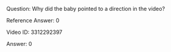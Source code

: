 Question: Why did the baby pointed to a direction in the video?

Reference Answer: 0

Video ID: 3312292397

Answer: 0

